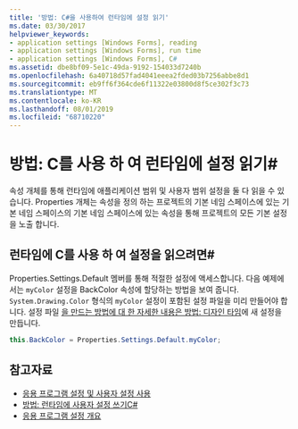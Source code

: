 ```yaml
---
title: '방법: C#을 사용하여 런타임에 설정 읽기'
ms.date: 03/30/2017
helpviewer_keywords:
- application settings [Windows Forms], reading
- application settings [Windows Forms], run time
- application settings [Windows Forms], C#
ms.assetid: dbe8bf09-5e1c-49da-9192-154033d7240b
ms.openlocfilehash: 6a40718d57fad4041eeea2fded03b7256abbe8d1
ms.sourcegitcommit: eb9ff6f364cde6f11322e03800d8f5ce302f3c73
ms.translationtype: MT
ms.contentlocale: ko-KR
ms.lasthandoff: 08/01/2019
ms.locfileid: "68710220"
---
```

# <a name="how-to-read-settings-at-run-time-with-c"></a>방법: C를 사용 하 여 런타임에 설정 읽기\#

속성 개체를 통해 런타임에 애플리케이션 범위 및 사용자 범위 설정을 둘 다 읽을 수 있습니다. Properties 개체는 속성을 정의 하는 프로젝트의 기본 네임 스페이스에 있는 기본 네임 스페이스의 기본 네임 스페이스에 있는 속성을 통해 프로젝트의 모든 기본 설정을 노출 합니다.  
  
## <a name="to-read-settings-at-run-time-with-c"></a>런타임에 C를 사용 하 여 설정을 읽으려면\#
  
Properties.Settings.Default 멤버를 통해 적절한 설정에 액세스합니다. 다음 예제에서는 `myColor` 설정을 BackColor 속성에 할당하는 방법을 보여 줍니다. `System.Drawing.Color` 형식의 `myColor` 설정이 포함된 설정 파일을 미리 만들어야 합니다. 설정 파일 [을 만드는 방법에 대 한 자세한 내용은 방법: 디자인 타임](how-to-create-a-new-setting-at-design-time.md)에 새 설정을 만듭니다.  
  
```csharp
this.BackColor = Properties.Settings.Default.myColor;  
```  
  
## <a name="see-also"></a>참고자료

- [응용 프로그램 설정 및 사용자 설정 사용](using-application-settings-and-user-settings.md)
- [방법: 런타임에 사용자 설정 쓰기C#](how-to-write-user-settings-at-run-time-with-csharp.md)
- [응용 프로그램 설정 개요](application-settings-overview.md)
